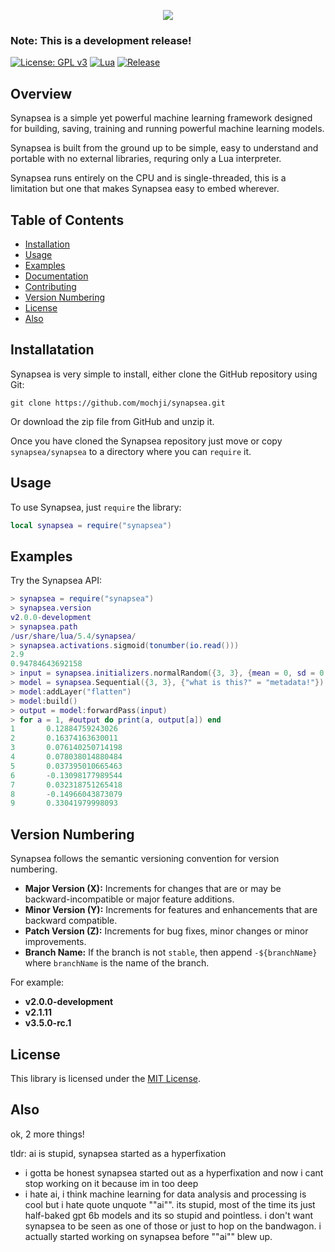 <p align="center">
    <img src="https://github.com/mochji/synapsea/assets/117334318/1c07a93b-5e83-4a1e-891e-632e7b460f87">
</p>

### **Note: This is a development release!**

[![License: GPL v3](https://img.shields.io/badge/license-MIT-blue)](https://www.opensource.org/license/mit)
[![Lua](https://img.shields.io/badge/Lua-5.4%2B-blueviolet)](https://www.lua.org/)
[![Release](https://img.shields.io/github/v/release/mochji/synapsea)](https://github.com/mochji/synapsea/releases)

## Overview


Synapsea is a simple yet powerful machine learning framework designed for building, saving, training and running powerful machine learning models.

Synapsea is built from the ground up to be simple, easy to understand and portable with no external libraries, requring only a Lua interpreter.

Synapsea runs entirely on the CPU and is single-threaded, this is a limitation but one that makes Synapsea easy to embed wherever.

## Table of Contents

 - [Installation](#installation)
 - [Usage](#usage)
 - [Examples](#examples)
 - [Documentation](#documentation)
 - [Contributing](#contributing)
 - [Version Numbering](#version-numbering)
 - [License](#license)
 - [Also](#also)

## Installatation

Synapsea is very simple to install, either clone the GitHub repository using Git:

```
git clone https://github.com/mochji/synapsea.git
```

Or download the zip file from GitHub and unzip it.

Once you have cloned the Synapsea repository just move or copy `synapsea/synapsea` to a directory where you can `require` it.

## Usage

To use Synapsea, just `require` the library:

```lua
local synapsea = require("synapsea")
```

## Examples

Try the Synapsea API:

```lua
> synapsea = require("synapsea")
> synapsea.version
v2.0.0-development
> synapsea.path
/usr/share/lua/5.4/synapsea/
> synapsea.activations.sigmoid(tonumber(io.read()))
2.9
0.94784643692158
> input = synapsea.initializers.normalRandom({3, 3}, {mean = 0, sd = 0.1})
> model = synapsea.Sequential({3, 3}, {"what is this?" = "metadata!"})
> model:addLayer("flatten")
> model:build()
> output = model:forwardPass(input)
> for a = 1, #output do print(a, output[a]) end
1       0.12884759243026
2       0.16374163630011
3       0.076140250714198
4       0.078038014880484
5       0.037395010665463
6       -0.13098177989544
7       0.032318751265418
8       -0.14966043873079
9       0.33041979998093
```

## Version Numbering

Synapsea follows the semantic versioning convention for version numbering.

- **Major Version (X):** Increments for changes that are or may be backward-incompatible or major feature additions.
- **Minor Version (Y):** Increments for features and enhancements that are backward compatible.
- **Patch Version (Z):** Increments for bug fixes, minor changes or minor improvements.
- **Branch Name:** If the branch is not `stable`, then append `-${branchName}` where `branchName` is the name of the branch.

For example:

- **v2.0.0-development**
- **v2.1.11**
- **v3.5.0-rc.1**

## License

This library is licensed under the [MIT License](https://www.opensource.org/license/mit).

## Also

ok, 2 more things!

tldr: ai is stupid, synapsea started as a hyperfixation

 - i gotta be honest synapsea started out as a hyperfixation and now i cant stop working on it because im in too deep
 - i hate ai, i think machine learning for data analysis and processing is cool but i hate quote unquote ""ai"". its stupid, most of the time its just half-baked gpt 6b models and its so stupid and pointless. i don't want synapsea to be seen as one of those or just to hop on the bandwagon. i actually started working on synapsea before ""ai"" blew up.
